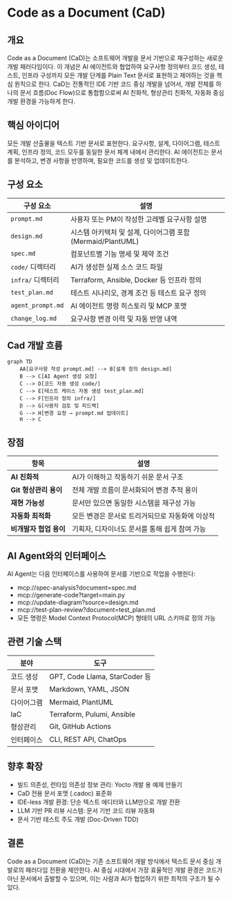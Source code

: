 # Code as a Document (CaD)

## 개요

Code as a Document (CaD)는 소프트웨어 개발을 문서 기반으로 재구성하는 새로운 개발 패러다임이다. 이 개념은 AI 에이전트와 협업하여 요구사항 정의부터 코드 생성, 테스트, 인프라 구성까지 모든 개발 단계를 Plain Text 문서로 표현하고 제어하는 것을 핵심 원칙으로 한다.
CaD는 전통적인 IDE 기반 코드 중심 개발을 넘어서, 개발 전체를 하나의 문서 흐름(Doc Flow)으로 통합함으로써 AI 친화적, 형상관리 친화적, 자동화 중심 개발 환경을 가능하게 한다.

## 핵심 아이디어

모든 개발 산출물을 텍스트 기반 문서로 표현한다.
요구사항, 설계, 다이어그램, 테스트 계획, 인프라 정의, 코드 모두를 동일한 문서 체계 내에서 관리한다.
AI 에이전트는 문서를 분석하고, 변경 사항을 반영하며, 필요한 코드를 생성 및 업데이트한다.


## 구성 요소

| 구성 요소             | 설명                                         |
| ----------------- | ------------------------------------------ |
| `prompt.md`       | 사용자 또는 PM이 작성한 고레벨 요구사항 설명                 |
| `design.md`       | 시스템 아키텍처 및 설계, 다이어그램 포함 (Mermaid/PlantUML) |
| `spec.md`         | 컴포넌트별 기능 명세 및 제약 조건                        |
| `code/` 디렉터리      | AI가 생성한 실제 소스 코드 파일                        |
| `infra/` 디렉터리     | Terraform, Ansible, Docker 등 인프라 정의        |
| `test_plan.md`    | 테스트 시나리오, 경계 조건 등 테스트 요구 정의                |
| `agent_prompt.md` | AI 에이전트 명령 히스토리 및 MCP 포맷                   |
| `change_log.md`   | 요구사항 변경 이력 및 자동 반영 내역                      |

## Cad 개발 흐름

```mermaid
graph TD
    AA[요구사항 작성 prompt.md] --> B[설계 정의 design.md]
    B --> C[AI Agent 생성 요청]
    C --> D[코드 자동 생성 code/]
    C --> E[테스트 케이스 자동 생성 test_plan.md]
    C --> F[인프라 정의 infra/]
    D --> G[사용자 검토 및 피드백]
    G --> H[변경 요청 → prompt.md 업데이트]
    H --> C
```

## 장점


| 항목              | 설명                         |
| --------------- | -------------------------- |
| **AI 친화적**      | AI가 이해하고 작동하기 쉬운 문서 구조     |
| **Git 형상관리 용이** | 전체 개발 흐름이 문서화되어 변경 추적 용이   |
| **재현 가능성**      | 문서만 있으면 동일한 시스템을 재구성 가능    |
| **자동화 최적화**     | 모든 변경은 문서로 트리거되므로 자동화에 이상적 |
| **비개발자 협업 용이**  | 기획자, 디자이너도 문서를 통해 쉽게 참여 가능 |


## AI Agent와의 인터페이스

AI Agent는 다음 인터페이스를 사용하여 문서를 기반으로 작업을 수행한다:

* mcp://spec-analysis?document=spec.md
* mcp://generate-code?target=main.py
* mcp://update-diagram?source=design.md
* mcp://test-plan-review?document=test_plan.md
* 모든 명령은 Model Context Protocol(MCP) 형태의 URL 스키마로 정의 가능

## 관련 기술 스택

| 분야    | 도구                           |
| ----- | ---------------------------- |
| 코드 생성 | GPT, Code Llama, StarCoder 등 |
| 문서 포맷 | Markdown, YAML, JSON         |
| 다이어그램 | Mermaid, PlantUML            |
| IaC   | Terraform, Pulumi, Ansible   |
| 형상관리  | Git, GitHub Actions          |
| 인터페이스 | CLI, REST API, ChatOps       |


## 향후 확장

* 빌드 의존성, 런타임 의존성 정보 관리: Yocto 개발 용 예제 만들기
* CaD 전용 문서 포맷 (.cadoc) 표준화
* IDE-less 개발 환경: 단순 텍스트 에디터와 LLM만으로 개발 전환
* LLM 기반 PR 리뷰 시스템: 문서 기반 코드 리뷰 자동화
* 문서 기반 테스트 주도 개발 (Doc-Driven TDD)

## 결론

Code as a Document (CaD)는 기존 소프트웨어 개발 방식에서 텍스트 문서 중심 개발로의 패러다임 전환을 제안한다. AI 중심 시대에서 가장 효율적인 개발 환경은 코드가 아닌 문서에서 출발할 수 있으며, 이는 사람과 AI가 협업하기 위한 최적의 구조가 될 수 있다.
